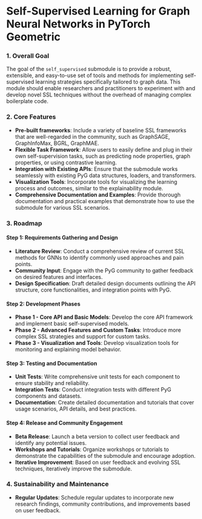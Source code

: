 # Self-Supervised Learning for Graph Neural Networks in PyTorch Geometric

### 1. **Overall Goal**

The goal of the `self_supervised` submodule is to provide a robust, extensible, and easy-to-use set of tools and methods for implementing self-supervised learning strategies specifically tailored to graph data. This module should enable researchers and practitioners to experiment with and develop novel SSL techniques without the overhead of managing complex boilerplate code.

### 2. **Core Features**

- **Pre-built frameworks**: Include a variety of baseline SSL frameworks that are well-regarded in the community, such as GraphSAGE, GraphInfoMax, BGRL, GraphMAE.
- **Flexible Task Framework**: Allow users to easily define and plug in their own self-supervision tasks, such as predicting node properties, graph properties, or using contrastive learning.
- **Integration with Existing APIs**: Ensure that the submodule works seamlessly with existing PyG data structures, loaders, and transformers.
- **Visualization Tools**: Incorporate tools for visualizing the learning process and outcomes, similar to the explainability module.
- **Comprehensive Documentation and Examples**: Provide thorough documentation and practical examples that demonstrate how to use the submodule for various SSL scenarios.

### 3. **Roadmap**

#### Step 1: Requirements Gathering and Design

- **Literature Review**: Conduct a comprehensive review of current SSL methods for GNNs to identify commonly used approaches and pain points.
- **Community Input**: Engage with the PyG community to gather feedback on desired features and interfaces.
- **Design Specification**: Draft detailed design documents outlining the API structure, core functionalities, and integration points with PyG.

#### Step 2: Development Phases

- **Phase 1 - Core API and Basic Models**: Develop the core API framework and implement basic self-supervised models.
- **Phase 2 - Advanced Features and Custom Tasks**: Introduce more complex SSL strategies and support for custom tasks.
- **Phase 3 - Visualization and Tools**: Develop visualization tools for monitoring and explaining model behavior.

#### Step 3: Testing and Documentation

- **Unit Tests**: Write comprehensive unit tests for each component to ensure stability and reliability.
- **Integration Tests**: Conduct integration tests with different PyG components and datasets.
- **Documentation**: Create detailed documentation and tutorials that cover usage scenarios, API details, and best practices.

#### Step 4: Release and Community Engagement

- **Beta Release**: Launch a beta version to collect user feedback and identify any potential issues.
- **Workshops and Tutorials**: Organize workshops or tutorials to demonstrate the capabilities of the submodule and encourage adoption.
- **Iterative Improvement**: Based on user feedback and evolving SSL techniques, iteratively improve the submodule.

### 4. **Sustainability and Maintenance**

- **Regular Updates**: Schedule regular updates to incorporate new research findings, community contributions, and improvements based on user feedback.
